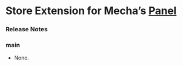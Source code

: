Store Extension for Mecha&rsquo;s [Panel](https://github.com/mecha-cms/x.panel)
===============================================================================

### Release Notes

### main

 - None.